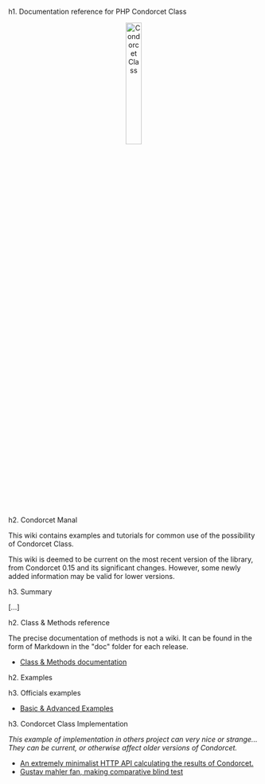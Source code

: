 h1. Documentation reference for PHP Condorcet Class

<p align="center">
  <img src="condorcet-logo.png" alt="Condorcet Class" width="25%">
</p>   

h2. Condorcet Manal

This wiki contains examples and tutorials for common use of the possibility of Condorcet Class.   

This wiki is deemed to be current on the most recent version of the library, from Condorcet 0.15 and its significant changes. However, some newly added information may be valid for lower versions.  


h3. Summary

[...]


h2. Class & Methods reference

The precise documentation of methods is not a wiki. It can be found in the form of Markdown in the "doc" folder for each release.

* [Class & Methods documentation](https://github.com/julien-boudry/Condorcet/tree/master/doc)


h2. Examples

h3. Officials examples

* [Basic & Advanced Examples](https://github.com/julien-boudry/Condorcet/tree/master/example)


h3. Condorcet Class Implementation

_This example of implementation in others project can very nice or strange... They can be current, or otherwise affect older versions of Condorcet._   

* [An extremely minimalist HTTP API calculating the results of Condorcet.](https://github.com/julien-boudry/Condorcet_API)
* [Gustav mahler fan, making comparative blind test](https://github.com/julien-boudry/Mahler-S2-BlindTest-Condorcet)